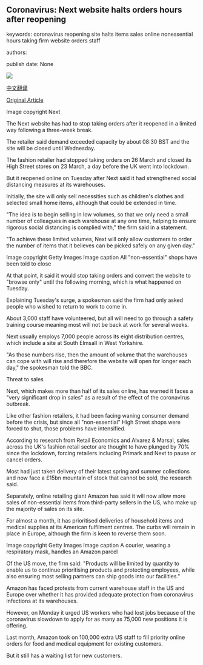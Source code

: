 ## Coronavirus: Next website halts orders hours after reopening

keywords: coronavirus reopening site halts items sales online nonessential hours taking firm website orders staff

authors: 

publish date: None

![](https://ichef.bbci.co.uk/news/1024/branded_news/32CD/production/_111350031_capture.png)

[中文翻译](Coronavirus%3A%20Next%20website%20halts%20orders%20hours%20after%20reopening_zh.md)

[Original Article](https://www.bbc.com/news/business-52276149)

Image copyright Next

The Next website has had to stop taking orders after it reopened in a limited way following a three-week break.

The retailer said demand exceeded capacity by about 08:30 BST and the site will be closed until Wednesday.

The fashion retailer had stopped taking orders on 26 March and closed its High Street stores on 23 March, a day before the UK went into lockdown.

But it reopened online on Tuesday after Next said it had strengthened social distancing measures at its warehouses.

Initially, the site will only sell necessities such as children's clothes and selected small home items, although that could be extended in time.

"The idea is to begin selling in low volumes, so that we only need a small number of colleagues in each warehouse at any one time, helping to ensure rigorous social distancing is complied with," the firm said in a statement.

"To achieve these limited volumes, Next will only allow customers to order the number of items that it believes can be picked safely on any given day."

Image copyright Getty Images Image caption All "non-essential" shops have been told to close

At that point, it said it would stop taking orders and convert the website to "browse only" until the following morning, which is what happened on Tuesday.

Explaining Tuesday's surge, a spokesman said the firm had only asked people who wished to return to work to come in.

About 3,000 staff have volunteered, but all will need to go through a safety training course meaning most will not be back at work for several weeks.

Next usually employs 7,000 people across its eight distribution centres, which include a site at South Elmsall in West Yorkshire.

"As those numbers rise, then the amount of volume that the warehouses can cope with will rise and therefore the website will open for longer each day," the spokesman told the BBC.

Threat to sales

Next, which makes more than half of its sales online, has warned it faces a "very significant drop in sales" as a result of the effect of the coronavirus outbreak.

Like other fashion retailers, it had been facing waning consumer demand before the crisis, but since all "non-essential" High Street shops were forced to shut, those problems have intensified.

According to research from Retail Economics and Alvarez & Marsal, sales across the UK's fashion retail sector are thought to have plunged by 70% since the lockdown, forcing retailers including Primark and Next to pause or cancel orders.

Most had just taken delivery of their latest spring and summer collections and now face a £15bn mountain of stock that cannot be sold, the research said.

Separately, online retailing giant Amazon has said it will now allow more sales of non-essential items from third-party sellers in the US, who make up the majority of sales on its site.

For almost a month, it has prioritised deliveries of household items and medical supplies at its American fulfilment centres. The curbs will remain in place in Europe, although the firm is keen to reverse them soon.

Image copyright Getty Images Image caption A courier, wearing a respiratory mask, handles an Amazon parcel

Of the US move, the firm said: "Products will be limited by quantity to enable us to continue prioritising products and protecting employees, while also ensuring most selling partners can ship goods into our facilities."

Amazon has faced protests from current warehouse staff in the US and Europe over whether it has provided adequate protection from coronavirus infections at its warehouses.

However, on Monday it urged US workers who had lost jobs because of the coronavirus slowdown to apply for as many as 75,000 new positions it is offering.

Last month, Amazon took on 100,000 extra US staff to fill priority online orders for food and medical equipment for existing customers.

But it still has a waiting list for new customers.
